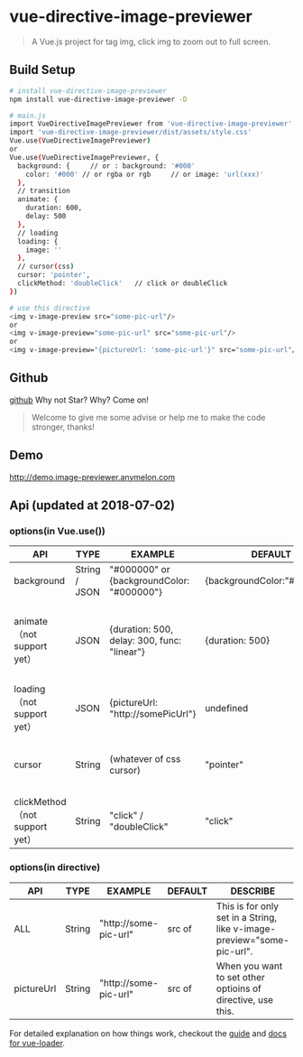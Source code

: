 # vue-directive-image-previewer

> A Vue.js project for tag img, click img to zoom out to full screen.

## Build Setup

``` bash
# install vue-directive-image-previewer
npm install vue-directive-image-previewer -D

# main.js
import VueDirectiveImagePreviewer from 'vue-directive-image-previewer'
import 'vue-directive-image-previewer/dist/assets/style.css'
Vue.use(VueDirectiveImagePreviewer)	
or
Vue.use(VueDirectiveImagePreviewer, {
  background: {     // or : background: '#000'
    color: '#000' // or rgba or rgb     // or image: 'url(xxx)'
  },
  // transition
  animate: {
    duration: 600,
    delay: 500
  },
  // loading
  loading: {
    image: ''
  },
  // cursor(css)
  cursor: 'pointer',
  clickMethod: 'doubleClick'   // click or doubleClick
})

# use this directive
<img v-image-preview src="some-pic-url"/>
or 
<img v-image-preview="some-pic-url" src="some-pic-url"/>
or
<img v-image-preview="{pictureUrl: 'some-pic-url'}" src="some-pic-url"/>
```

## Github
[github](https://github.com/wszxdhr/vue-directive-image-previewer.git)   Why not Star? Why? Come on!

> Welcome to give me some advise or help me to make the code stronger, thanks!

## Demo

http://demo.image-previewer.anymelon.com

## Api    (updated at 2018-07-02)

### options(in Vue.use())

| API                          | TYPE          | EXAMPLE                                  | DEFAULT           | DESCRIBE                                 |
| ---------------------------- | ------------- | ---------------------------------------- | ----------------- | ---------------------------------------- |
| background                   | String / JSON | "#000000" or {backgroundColor: "#000000"} | {backgroundColor:"#000000"} | Background css of wrapper                |
| animate（not support yet）     | JSON          | {duration: 500, delay: 300, func: "linear"} | {duration: 500}   | Transition css of image(typeof field "duration" must be Number) |
| loading（not support yet）     | JSON          | {pictureUrl: "http://somePicUrl"}        | undefined         | Settings of image when it is loading     |
| cursor      | String        | (whatever of css cursor)                 | "pointer"         | Cursor css of image which has directive "v-image-preview" |
| clickMethod（not support yet） | String        | "click" / "doubleClick"                  | "click"           | Method of opening image, **not for closing** |

### options(in directive)

| API        | TYPE   | EXAMPLE               | DEFAULT      | DESCRIBE                                 |
| ---------- | ------ | --------------------- | ------------ | ---------------------------------------- |
| ALL        | String | "http://some-pic-url" | src of <img> | This is for only set in a String, like v-image-preview="some-pic-url". |
| pictureUrl | String | "http://some-pic-url" | src of <img> | When you want to set other optioins of directive, use this. |


For detailed explanation on how things work, checkout the [guide](http://vuejs-templates.github.io/webpack/) and [docs for vue-loader](http://vuejs.github.io/vue-loader).
